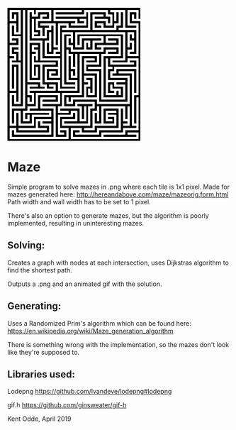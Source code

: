 ![](finalpath30FLTK.gif)



# Maze 

Simple program to solve mazes in .png where each tile is 1x1 pixel.
Made for mazes generated here:
http://hereandabove.com/maze/mazeorig.form.html
Path width and wall width has to be set to 1 pixel.

There's also an option to generate mazes, but the algorithm is poorly implemented, resulting in uninteresting mazes.

## Solving:
Creates a graph with nodes at each intersection, uses Dijkstras algorithm to find the shortest path.

Outputs a .png and an animated gif with the solution.

## Generating:
Uses a Randomized Prim's algorithm which can be found here: https://en.wikipedia.org/wiki/Maze_generation_algorithm

There is something wrong with the implementation, so the mazes don't look like they're supposed to.

## Libraries used:
Lodepng
https://github.com/lvandeve/lodepng#lodepng

gif.h
https://github.com/ginsweater/gif-h
	
	
Kent Odde, April 2019
